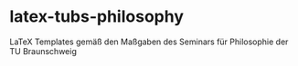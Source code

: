 # latex-tubs-philosophy
LaTeX Templates gemäß den Maßgaben des Seminars für Philosophie der TU Braunschweig
